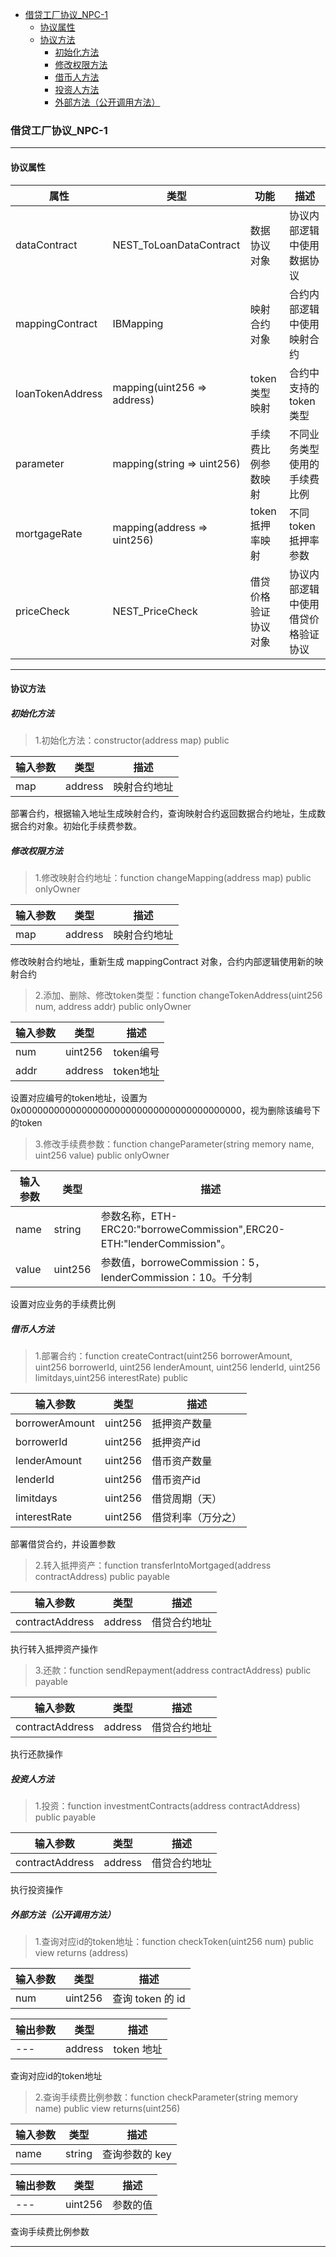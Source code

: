 - [借贷工厂协议_NPC-1](#借贷工厂协议_NPC-1)
  * [协议属性](#协议属性)
  * [协议方法](#协议方法)
    + [初始化方法](#初始化方法)
    + [修改权限方法](#修改权限方法)
    + [借币人方法](#借币人方法)
    + [投资人方法](#投资人方法)
    + [外部方法（公开调用方法）](#外部方法公开调用方法)

### 借贷工厂协议_NPC-1
***

#### 协议属性
属性 | 类型 | 功能 | 描述
---|---|---|---
dataContract | NEST_ToLoanDataContract | 数据协议对象 | 协议内部逻辑中使用数据协议
mappingContract | IBMapping | 映射合约对象 | 合约内部逻辑中使用映射合约
loanTokenAddress | mapping(uint256 => address) | token类型映射 | 合约中支持的token类型
parameter | mapping(string => uint256) | 手续费比例参数映射 | 不同业务类型使用的手续费比例
mortgageRate | mapping(address => uint256) | token抵押率映射 | 不同token抵押率参数
priceCheck | NEST_PriceCheck | 借贷价格验证协议对象 | 协议内部逻辑中使用借贷价格验证协议
***

#### 协议方法
##### 初始化方法
> 1.初始化方法：constructor(address map) public

输入参数 | 类型 | 描述
---|---|---
map | address | 映射合约地址

部署合约，根据输入地址生成映射合约，查询映射合约返回数据合约地址，生成数据合约对象。初始化手续费参数。

##### 修改权限方法
> 1.修改映射合约地址：function changeMapping(address map) public onlyOwner

输入参数 | 类型 | 描述
---|---|---
map | address | 映射合约地址

修改映射合约地址，重新生成 mappingContract 对象，合约内部逻辑使用新的映射合约

> 2.添加、删除、修改token类型：function changeTokenAddress(uint256 num, address addr) public onlyOwner

输入参数 | 类型 | 描述
---|---|---
num | uint256 | token编号
addr | address | token地址

设置对应编号的token地址，设置为0x0000000000000000000000000000000000000000，视为删除该编号下的token

> 3.修改手续费参数：function changeParameter(string memory name, uint256 value) public onlyOwner

输入参数 | 类型 | 描述
---|---|---
name | string | 参数名称，ETH-ERC20:"borroweCommission",ERC20-ETH:"lenderCommission"。
value | uint256 | 参数值，borroweCommission：5，lenderCommission：10。千分制

设置对应业务的手续费比例
##### 借币人方法
> 1.部署合约：function createContract(uint256 borrowerAmount, uint256 borrowerId, uint256 lenderAmount, uint256 lenderId, uint256 limitdays,uint256 interestRate) public

输入参数 | 类型 | 描述
---|---|---
borrowerAmount | uint256 | 抵押资产数量
borrowerId | uint256 | 抵押资产id
lenderAmount | uint256 | 借币资产数量
lenderId | uint256 | 借币资产id
limitdays | uint256 | 借贷周期（天）
interestRate | uint256 | 借贷利率（万分之）

部署借贷合约，并设置参数

> 2.转入抵押资产：function transferIntoMortgaged(address contractAddress) public payable

输入参数 | 类型 | 描述
---|---|---
contractAddress | address | 借贷合约地址

执行转入抵押资产操作

> 3.还款：function sendRepayment(address contractAddress) public payable

输入参数 | 类型 | 描述
---|---|---
contractAddress | address | 借贷合约地址

执行还款操作

##### 投资人方法
> 1.投资：function investmentContracts(address contractAddress) public payable

输入参数 | 类型 | 描述
---|---|---
contractAddress | address | 借贷合约地址

执行投资操作

##### 外部方法（公开调用方法）
> 1.查询对应id的token地址：function checkToken(uint256 num) public view returns (address)

输入参数 | 类型 | 描述
---|---|---
num | uint256 | 查询 token 的 id

输出参数 | 类型 | 描述
---|---|---
--- | address | token 地址

查询对应id的token地址

> 2.查询手续费比例参数：function checkParameter(string memory name) public view returns(uint256)

输入参数 | 类型 | 描述
---|---|---
name | string | 查询参数的 key 

输出参数 | 类型 | 描述
---|---|---
--- | uint256 | 参数的值

查询手续费比例参数
***

